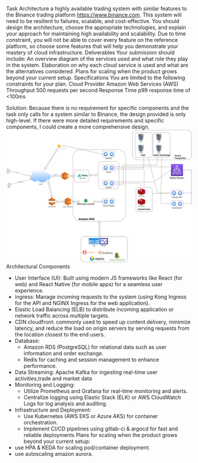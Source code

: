 Task
Architecture a highly available trading system with similar features to the Binance trading platform https://www.binance.com. This system will need to be resilient to failures, scalable, and cost-effective. You should design the architecture, choose the appropriate technologies, and explain your approach for maintaining high availability and scalability.
Due to time constraint, you will not be able to cover every feature on the reference platform, so choose some features that will help you demonstrate your mastery of cloud infrastructure.
Deliverables
Your submission should include:
An overview diagram of the services used and what role they play in the system.
Elaboration on why each cloud service is used and what are the alternatives considered.
Plans for scaling when the product grows beyond your current setup.
Specifications
You are limited to the following constraints for your plan.
Cloud Provider
Amazon Web Services (AWS)
Throughput
500 requests per second
Response Time
p99 response time of <100ms


Solution:
Because there is no requirement for specific components and the task only calls for a system similar to Binance, the design provided is only high-level. If there were more detailed requirements and specific components, I could create a more comprehensive design.
![img.png](img.png)
Architectural Components
- User Interface (UI): Built using modern JS frameworks like React (for web) and React Native (for mobile apps) for a seamless user experience.
- ingress: Manage incoming requests to the system (using Kong Ingress for the API and NGINX Ingress for the web application).
- Elastic Load Balancing (ELB) to distribute incoming application or network traffic across multiple targets.
- CDN cloudfront: commonly used to speed up content delivery, minimize latency, and reduce the load on origin servers by serving requests from the location closest to the end users.
- Database:
    + Amazon RDS (PostgreSQL) for relational data such as user information and order exchange.
    + Redis for caching and session management to enhance performance.
- Data Streaming: Apache Kafka for ingesting real-time user activities,trade and market data
- Monitoring and Logging:
    + Utilize Prometheus and Grafana for real-time monitoring and alerts.
    + Centralize logging using Elastic Stack (ELK) or AWS CloudWatch Logs for log analysis and auditing.
- Infrastructure and Deployment:
    + Use Kubernetes (AWS EKS or Azure AKS) for container orchestration.
    + Implement CI/CD pipelines using gitlab-ci & argocd for fast and reliable deployments
      Plans for scaling when the product grows beyond your current setup:
- use HPA & KEDA for scaling pod/container deployment.
- use autoscaling amazon aurora.
